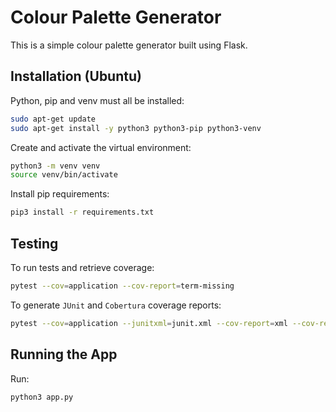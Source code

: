 # Colour Palette Generator

This is a simple colour palette generator built using Flask.

## Installation (Ubuntu)

Python, pip and venv must all be installed:

```bash
sudo apt-get update
sudo apt-get install -y python3 python3-pip python3-venv
```

Create and activate the virtual environment:

```bash
python3 -m venv venv
source venv/bin/activate
```

Install pip requirements:

```bash
pip3 install -r requirements.txt
```

## Testing 

To run tests and retrieve coverage:

```bash
pytest --cov=application --cov-report=term-missing
```

To generate `JUnit` and `Cobertura` coverage reports:

```bash
pytest --cov=application --junitxml=junit.xml --cov-report=xml --cov-report=term-missing
```

## Running the App

Run:

```bash
python3 app.py
```
